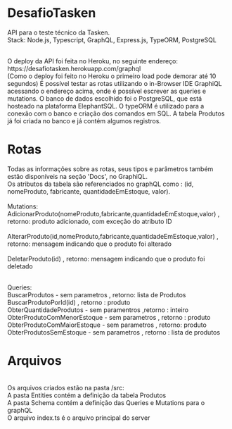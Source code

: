 # DesafioTasken
API para o teste técnico da Tasken.
<br/>
Stack: Node.js, Typescript, GraphQL, Express.js, TypeORM, PostgreSQL

<br/>
O deploy da API foi feita no Heroku, no seguinte endereço: https://desafiotasken.herokuapp.com/graphql
<br/>(Como o deploy foi feito no Heroku o primeiro load pode demorar até 10 segundos) É possível testar as rotas utilizando o in-Browser IDE GraphiQL acessando o endereço acima, onde é possível escrever as queries e mutations. O banco de dados escolhido foi o PostgreSQL, que está hosteado na plataforma ElephantSQL. O typeORM é utilizado para a conexão com o banco e criação dos comandos em SQL. A tabela Produtos já foi criada no banco e já contém algumos registros.
<br/>

# Rotas
Todas as informações sobre as rotas, seus tipos e parâmetros também estão disponíveis na seção 'Docs', no GraphiQL.<br/>
Os atributos da tabela são referenciados no graphQL como : (id, nomeProduto, fabricante, quantidadeEmEstoque, valor).<br/>
<br/>
Mutations:<br/>
AdicionarProduto(nomeProduto,fabricante,quantidadeEmEstoque,valor) , retorno: produto adicionado, com exceção do atributo ID
<br/>
<br/>
AlterarProduto(id,nomeProduto,fabricante,quantidadeEmEstoque,valor) , retorno: mensagem indicando que o produto foi alterado
<br/>
<br/>
DeletarProduto(id) , retorno: mensagem indicando que o produto foi deletado
<br/>
<br/>

Queries:<br/>
BuscarProdutos - sem parametros , retorno: lista de Produtos
<br/>
BuscarProdutoPorId(id) , retorno : produto
<br/>
ObterQuantidadeProdutos - sem paramentros ,retorno : inteiro
<br/>
ObterProdutoComMenorEstoque - sem parametros , retorno : produto
<br/>
ObterProdutoComMaiorEstoque - sem parametros , retorno: produto
<br/>
ObterProdutosSemEstoque - sem parametros , retorno : lista de produtos


# Arquivos

<br/>
Os arquivos criados estão na pasta /src:
<br/>
A pasta Entities contém a definição da tabela Produtos
<br/>
A pasta Schema contém a definição das Queries e Mutations para o graphQL
<br/>
O arquivo index.ts é o arquivo principal do server



